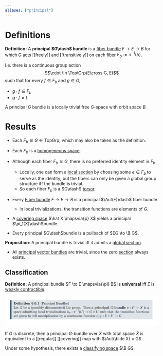 ```yaml
---
aliases: ["principal"]
---
```


# Definitions

**Definition:** 
A **principal $G\dash$ bundle** is a [fiber bundle](fiber%20bundle.md) $F \to E \to B$ for which $G$ acts [[freely]] and [[transitively]] on each fiber $F_b:= \pi^{-1}(b)$. 

I.e. there is a continuous group action
$$\cdot \in \Top\Grp(E\cross G, E)$$ 
such that for every $f \in F_b$ and $g\in G$,
 
- $g\cdot f \in F_b$ 
- $g\cdot f \neq f$.

A principal $G$ bundle is a locally trivial free $G$-space with orbit space $B$. 

# Results

- Each $F_b \cong G \in \text{TopGrp}$, which may also be taken as the definition.
- Each $F_b$ is a [homogeneous space](homogeneous%20space).

- Although each fiber $F_b \cong G$, there is no preferred identity element in $F_b$. 
	- Locally, one can form a [local section](section%20of%20a%20bundle.md) by choosing some $e\in F_b$ to serve as the identity, but the fibers can only be given a global group structure iff the bundle is trivial. 
	- So each fiber $F_b$ is a $G\dash$ [torsor](torsor).

- Every [Fiber bundle](Fiber%20bundle) $F\to E\to B$ is a principal $\Aut(F)\dash$ fiber bundle. 
	- In local trivializations, the transition functions are elements of $G$.

- A [covering space](covering%20space) $\hat X \mapsvia{p} X$ yields a principal $\pi_1(X)\dash$bundle.
- Every principal $G\dash$bundle is a pullback of $EG \to \B G$.

**Proposition**: A principal bundle is trivial iff it admits a [global section](section%20of%20a%20bundle.md). 

- All [principal](principal%20bundle.md) [vector bundles](vector%20bundles.md) are trivial, since the zero [section](section%20of%20a%20bundle.md) always exists.

## Classification

**Definition:** A principal bundle $F \to E \mapsvia{\pi} B$ is **universal** iff $E$ is [weakly contractible](weakly%20contractible).

![](attachments/Pasted%20image%2020210510012449.png)


If $G$ is discrete, then a principal $G$-bundle over $X$ with total space $\tilde X$ is equivalent to a [[regular]] [[covering]] map with $\Aut(\tilde X) = G$. 

Under some hypothesis, there exists a [classifying space](classifying%20space.md) $\B G$.